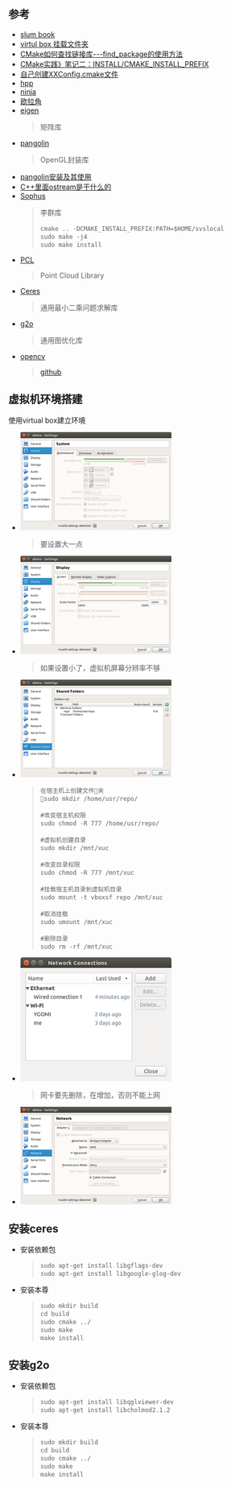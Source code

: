 ## 参考
* [slum book](https://github.com/gaoxiang12/slambook)
* [virtul box 挂载文件夹](https://blog.csdn.net/a962804835/article/details/72820355)
* [CMake如何查找链接库---find_package的使用方法](https://blog.csdn.net/u011092188/article/details/61425924)
* [CMake实践》笔记二：INSTALL/CMAKE_INSTALL_PREFIX](https://blog.csdn.net/primeprime/article/details/53020147)
* [自己创建XXConfig.cmake文件](https://blog.csdn.net/historycomputer/article/details/59121420)
* [hpp](https://blog.csdn.net/davidhsing/article/details/4222227)
* [ninja](https://www.jianshu.com/p/d118615c1943)
* [欧拉角](https://blog.csdn.net/csxiaoshui/article/details/65437633)
* [eigen](http://eigen.tuxfamily.org/index.php?title-Main_Page)
  >矩阵库
* [pangolin](https://github.com/stevenlovegrove/Pangolin)
  >OpenGL封装库
* [pangolin安装及其使用](https://blog.csdn.net/c602273091/article/details/65441315)
* [C++里面ostream是干什么的](https://zhidao.baidu.com/question/584182022.html?qbl=relate_question_3&word=ostream%26%20operator)
* [Sophus](https://github.com/strasdat/Sophus)
  >李群库
  >```
  > cmake .. -DCMAKE_INSTALL_PREFIX:PATH=$HOME/svslocal
  > sudo make -j4
  > sudo make install
  >```
* [PCL](http://pointclouds.org)
  >Point Cloud Library
* [Ceres](https://github.com/ceres-solver/ceres-solver)
  >通用最小二乘问题求解库
* [g2o](https://github.com/RainerKuemmerle/g2o)
  >通用图优化库
* [opencv](https://opencv.org)
  >[github](https://github.com/opencv/opencv/tree/3.1.0)
  
## 虚拟机环境搭建
使用virtual box建立环境
* ![设置内存](_images/memory.png)
  >要设置大一点
* ![设置显存](_images/video.png)
  >如果设置小了，虚拟机屏幕分辨率不够
* ![设置共享文件夹](_images/sharefolder-settings.png)
  >```
  >在宿主机上创建文件夹
  >sudo mkdir /home/usr/repo/
  >
  >#改变宿主机权限
  >sudo chmod -R 777 /home/usr/repo/
  >
  >#虚拟机创建目录
  >sudo mkdir /mnt/xuc
  >
  >#改变目录权限
  >sudo chmod -R 777 /mnt/xuc
  >
  >#挂载宿主机目录到虚拟机目录
  >sudo mount -t vboxsf repo /mnt/xuc
  >
  >#取消挂载
  >sudo umount /mnt/xuc
  >
  >#删除目录
  >sudo rm -rf /mnt/xuc
  >```
* ![网卡设置](_images/network-adaptor.png)
  >网卡要先删除，在增加，否则不能上网
* ![网络设置](_images/network-settings.png)
## 安装ceres
* 安装依赖包
  >```
  >sudo apt-get install libgflags-dev
  >sudo apt-get install libgoogle-glog-dev
  >```
* 安装本尊
  >```
  >sudo mkdir build
  >cd build
  >sudo cmake ../
  >sudo make
  >make install
  >``` 
## 安装g2o
* 安装依赖包
  >```
  >sudo apt-get install libqglviewer-dev
  >sudo apt-get install libcholmod2.1.2
  >```
* 安装本尊
  >```
  >sudo mkdir build
  >cd build
  >sudo cmake ../
  >sudo make
  >make install
  >``` 